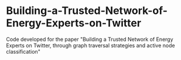 # Building-a-Trusted-Network-of-Energy-Experts-on-Twitter
Code developed for the paper "Building a Trusted Network of Energy Experts on Twitter, through graph traversal strategies and active node classification"
